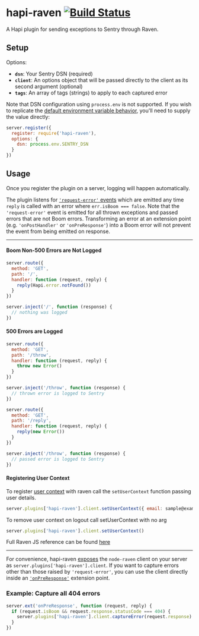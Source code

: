 hapi-raven [![Build Status](https://travis-ci.org/bendrucker/hapi-raven.svg?branch=master)](https://travis-ci.org/bendrucker/hapi-raven)
==========

A Hapi plugin for sending exceptions to Sentry through Raven.

## Setup

Options:

* **`dsn`**: Your Sentry DSN (required)
* **`client`**: An options object that will be passed directly to the client as its second argument (optional)
* **`tags`**: An array of tags (strings) to apply to each captured error

Note that DSN configuration using `process.env` is not supported. If you wish to replicate the [default environment variable behavior](https://github.com/getsentry/raven-node/blob/master/lib/client.js#L21), you'll need to supply the value directly:

```js
server.register({
  register: require('hapi-raven'),
  options: {
    dsn: process.env.SENTRY_DSN
  }
})
```

## Usage

Once you register the plugin on a server, logging will happen automatically.

The plugin listens for [`'request-error'` events](http://hapijs.com/api#server-events) which are emitted any time `reply` is called with an error where `err.isBoom === false`. Note that the `'request-error'` event is emitted for all thrown exceptions and passed errors that are not Boom errors. Transforming an error at an extension point (e.g. `'onPostHandler'` or `'onPreResponse'`) into a Boom error will not prevent the event from being emitted on response.

--------------

#### Boom Non-500 Errors are Not Logged

```js
server.route({
  method: 'GET',
  path: '/',
  handler: function (request, reply) {
    reply(Hapi.error.notFound())
  }
})

server.inject('/', function (response) {
  // nothing was logged
})
```

#### 500 Errors are Logged

```js
server.route({
  method: 'GET',
  path: '/throw',
  handler: function (request, reply) {
    throw new Error()
  }
})

server.inject('/throw', function (response) {
  // thrown error is logged to Sentry
})
```

```js
server.route({
  method: 'GET',
  path: '/reply',
  handler: function (request, reply) {
    reply(new Error())
  }
})

server.inject('/throw', function (response) {
  // passed error is logged to Sentry
})
```

#### Registering User Context
To register [user context](https://docs.sentry.io/clients/javascript/#adding-context) with raven call the `setUserContext` function passing user details.

```javascript
server.plugins['hapi-raven'].client.setUserContext({ email: sample@example.com, id: 1})
```
To remove user context on logout call setUserContext with no arg

```javascript
server.plugins['hapi-raven'].client.setUserContext()
```

Full Raven JS reference can be found [here](https://docs.sentry.io/clients/javascript/#adding-context)

-------------------------

For convenience, hapi-raven [exposes](http://hapijs.com/api#pluginexposekey-value) the `node-raven` client on your server as `server.plugins['hapi-raven'].client`. If you want to capture errors other than those raised by `'request-error'`, you can use the client directly inside an [`'onPreResponse'`](http://hapijs.com/api#error-transformation) extension point.

### Example: Capture all 404 errors
```js
server.ext('onPreResponse', function (request, reply) {
  if (request.isBoom && request.response.statusCode === 404) {
    server.plugins['hapi-raven'].client.captureError(request.response)
  }
})
```
